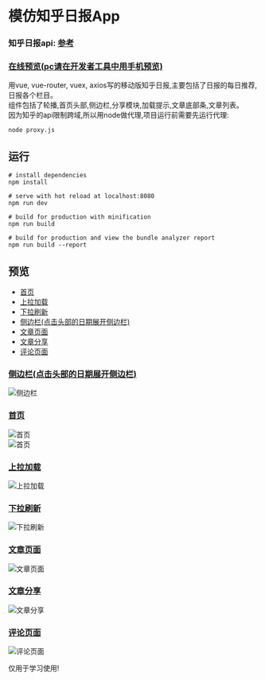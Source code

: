 # 模仿知乎日报App
### 知乎日报api: [参考](https://github.com/ZHOUYIJIEQM/zhihudaily/wiki/api%E5%88%86%E6%9E%90)  
### [在线预览(pc请在开发者工具中用手机预览)](http://104.207.134.69:3001/#/)  
用vue, vue-router, vuex, axios写的移动版知乎日报,主要包括了日报的每日推荐,日报各个栏目。  
组件包括了轮播,首页头部,侧边栏,分享模块,加载提示,文章底部条,文章列表。  
因为知乎的api限制跨域,所以用node做代理,项目运行前需要先运行代理:  
```
node proxy.js
```

## 运行

``` 
# install dependencies
npm install

# serve with hot reload at localhost:8080
npm run dev

# build for production with minification
npm run build

# build for production and view the bundle analyzer report
npm run build --report
```


## <a id="预览图">预览</a>  
- [首页](#首页)  
- [上拉加载](#上拉加载)  
- [下拉刷新](#下拉刷新)  
- [侧边栏(点击头部的日期展开侧边栏)](#侧边栏(点击头部的日期展开侧边栏))  
- [文章页面](#文章页面)  
- [文章分享](#文章分享)  
- [评论页面](#评论页面)  

### <a id="侧边栏(点击头部的日期展开侧边栏)">[侧边栏(点击头部的日期展开侧边栏)](#预览图)</a>
![侧边栏](./preview/首页3.png)
### <a id="首页">[首页](#预览图)</a> 
![首页](./preview/首页1.png)  
![首页](./preview/首页2.png)  
### <a id="上拉加载">[上拉加载](#预览图)</a>
![上拉加载](./preview/首页上拉加载.png)
### <a id="下拉刷新">[下拉刷新](#预览图)</a>
![下拉刷新](./preview/首页下拉刷新.png)
### <a id="文章页面">[文章页面](#预览图)</a>
![文章页面](./preview/文章页.png)
### <a id="文章分享">[文章分享](#预览图)</a>
![文章分享](./preview/文章页分享.png)
### <a id="评论页面">[评论页面](#预览图)</a>
![评论页面](./preview/评论页.png)  

仅用于学习使用!

